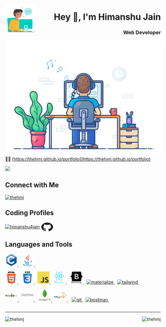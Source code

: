 <p>
<img align="left" height="100" src="https://github.com/thehmj/thehmj/blob/main/programming.png" />
<h1 align="right">Hey 👋, I'm Himanshu Jain</h1>
<h3 align="right">Web Developer</h3>
<img align="right" width="500" src="https://github.com/thehmj/thehmj/blob/main/Mcoder.gif" />
</p>

👨‍💻 [https://thehmj.github.io/portfolio](https://thehmj.github.io/portfolio)

![](https://komarev.com/ghpvc/?username=thehmj&label=Views&color=000000&style=flat-square)

<h2 align="left">Connect with Me</h2>
<p align="left">
<a href="https://linkedin.com/in/thehmj" target="blank"><img align="center" src="https://raw.githubusercontent.com/rahuldkjain/github-profile-readme-generator/master/src/images/icons/Social/linked-in-alt.svg" alt="thehmj" height="30" width="40" /></a>
</p>

<p align="left">
<h2 align="left">Coding Profiles</h2>
<a href="https://www.leetcode.com/himanshu4jain" target="blank"><img align="center" src="https://raw.githubusercontent.com/rahuldkjain/github-profile-readme-generator/master/src/images/icons/Social/leet-code.svg" alt="himanshu4jain" height="30" width="40" /></a>
<a href="https://github.com/thehmj" target="blank"><img align="center" src="https://github.com/devicons/devicon/blob/master/icons/github/github-original.svg" alt="himanshu4jain" height="30" width="40" /></a>
</p>

 
<h2 align="left">Languages and Tools</h2>
<p align="left"> 
<a href="https://www.cprogramming.com/" target="_blank" rel="noreferrer"> <img src="https://raw.githubusercontent.com/devicons/devicon/master/icons/c/c-original.svg" alt="c" width="40" height="40"/> </a>&nbsp;
<a href="https://www.java.com" target="_blank" rel="noreferrer"> <img src="https://raw.githubusercontent.com/devicons/devicon/master/icons/java/java-original.svg" alt="java" width="40" height="40"/> </a> &nbsp;&nbsp;

 <a href="https://www.w3.org/html/" target="_blank" rel="noreferrer"> <img src="https://raw.githubusercontent.com/devicons/devicon/master/icons/html5/html5-original-wordmark.svg" alt="html5" width="40" height="40"/> </a>&nbsp;
 <a href="https://www.w3schools.com/css/" target="_blank" rel="noreferrer"> <img src="https://raw.githubusercontent.com/devicons/devicon/master/icons/css3/css3-original-wordmark.svg" alt="css3" width="40" height="40"/> </a>&nbsp;
<a href="https://developer.mozilla.org/en-US/docs/Web/JavaScript" target="_blank" rel="noreferrer"> <img src="https://raw.githubusercontent.com/devicons/devicon/master/icons/javascript/javascript-original.svg" alt="javascript" width="40" height="40"/> </a>&nbsp;
<a href="https://reactjs.org/" target="_blank" rel="noreferrer"> <img src="https://raw.githubusercontent.com/devicons/devicon/master/icons/react/react-original-wordmark.svg" alt="react" width="40" height="40"/> </a> &nbsp;&nbsp;
<a href="https://getbootstrap.com" target="_blank" rel="noreferrer"> <img src="https://raw.githubusercontent.com/devicons/devicon/master/icons/bootstrap/bootstrap-plain-wordmark.svg" alt="bootstrap" width="40" height="40"/> </a>&nbsp; 
<a href="https://materializecss.com/" target="_blank" rel="noreferrer"> <img src="https://raw.githubusercontent.com/prplx/svg-logos/5585531d45d294869c4eaab4d7cf2e9c167710a9/svg/materialize.svg" alt="materialize" width="40" height="40"/> </a> &nbsp;
<a href="https://tailwindcss.com/" target="_blank" rel="noreferrer"> <img src="https://www.vectorlogo.zone/logos/tailwindcss/tailwindcss-icon.svg" alt="tailwind" width="40" height="40"/> </a> &nbsp;&nbsp;
  
<a href="https://nodejs.org" target="_blank" rel="noreferrer"> <img src="https://raw.githubusercontent.com/devicons/devicon/master/icons/nodejs/nodejs-original-wordmark.svg" alt="nodejs" width="40" height="40"/> </a>&nbsp; 
<a href="https://expressjs.com" target="_blank" rel="noreferrer"> <img src="https://raw.githubusercontent.com/devicons/devicon/master/icons/express/express-original-wordmark.svg" alt="express" width="40" height="40"/> </a>&nbsp;&nbsp;
<a href="https://www.mongodb.com/" target="_blank" rel="noreferrer"> <img src="https://raw.githubusercontent.com/devicons/devicon/master/icons/mongodb/mongodb-original-wordmark.svg" alt="mongodb" width="40" height="40"/> </a>&nbsp; 
<a href="https://www.mysql.com/" target="_blank" rel="noreferrer"> <img src="https://raw.githubusercontent.com/devicons/devicon/master/icons/mysql/mysql-original-wordmark.svg" alt="mysql" width="40" height="40"/> </a> &nbsp;&nbsp;
  <a href="https://git-scm.com/" target="_blank" rel="noreferrer"> <img src="https://www.vectorlogo.zone/logos/git-scm/git-scm-icon.svg" alt="git" width="30" height="30"/> </a>&nbsp;
<a href="https://postman.com" target="_blank" rel="noreferrer"> <img src="https://www.vectorlogo.zone/logos/getpostman/getpostman-icon.svg" alt="postman" width="30" height="30"/> </a> &nbsp;&nbsp;
  <br/>
  <br/>
</p>

***
<img align="left" height="180" src="https://github-readme-streak-stats.herokuapp.com/?user=thehmj&" alt="thehmj"/>
<!--  <img align="left" height="100" src="https://github.com/thehmj/thehmj/blob/main/coding.gif" /> -->
<img align="right" height="180"  src="https://github-readme-stats.vercel.app/api/top-langs?username=thehmj&show_icons=true&locale=en&layout=compact" alt="thehmj" />
